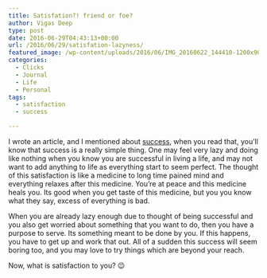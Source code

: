 ```yaml
---
title: Satisfation?! friend or foe?
author: Vigas Deep
type: post
date: 2016-06-29T04:43:13+00:00
url: /2016/06/29/satisfation-lazyness/
featured_image: /wp-content/uploads/2016/06/IMG_20160622_144410-1200x900.jpg
categories:
  - Clicks
  - Journal
  - Life
  - Personal
tags:
  - satisfaction
  - success

---
```

I wrote an article, and I mentioned about <a href="https://wp.vigasdeep.com/2016/03/25/the-art-of-knowing/" target="_blank">success</a>, when you read that, you&#8217;ll know that success is a really simple thing. One may feel very lazy and doing like nothing when you know you are successful in living a life, and may not want to add anything to life as everything start to seem perfect. The thought of this satisfaction is like a medicine to long time pained mind and everything relaxes after this medicine. You&#8217;re at peace and this medicine heals you. Its good when you get taste of this medicine, but you you know what they say, excess of everything is bad.

When you are already lazy enough due to thought of being successful and you also get worried about something that you want to do, then you have a purpose to serve. Its something meant to be done by you.&nbsp;If&nbsp;this happens, you have to get up and work that out. All of a sudden this success will seem boring too, and you may love to try things which are beyond your reach.

Now, what is satisfaction to you? 😉
